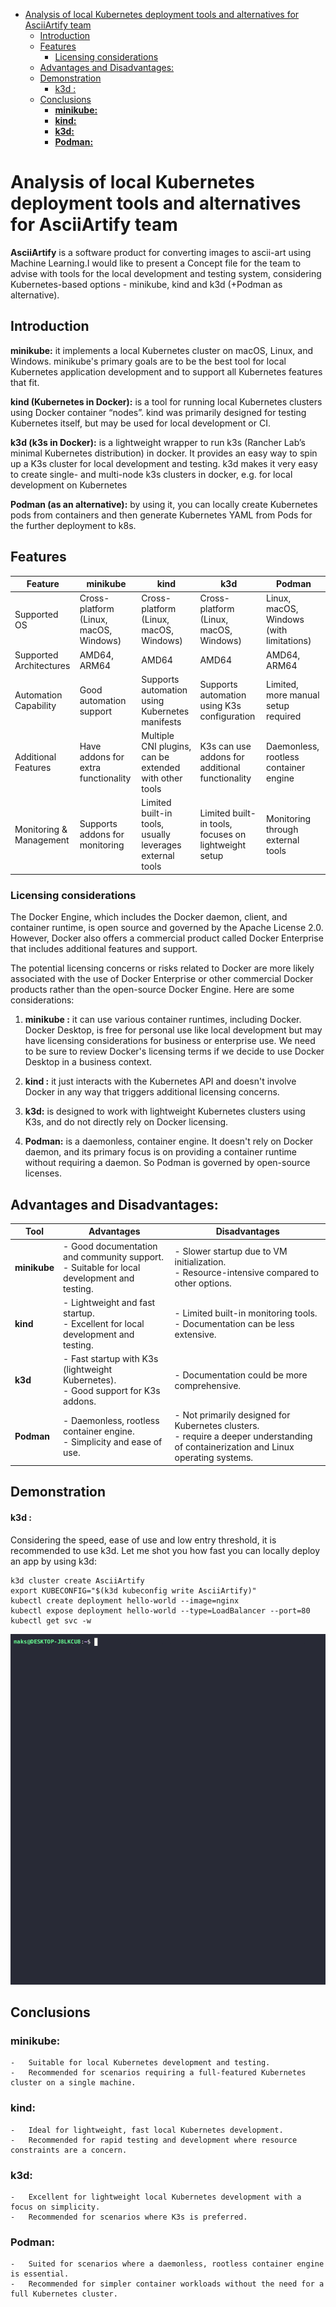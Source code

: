 - [Analysis of local Kubernetes deployment tools and alternatives for AsciiArtify team](#analysis-of-local-kubernetes-deployment-tools-and-alternatives-for-asciiartify-team)
  - [Introduction](#introduction)
  - [Features](#features)
    - [Licensing considerations](#licensing-considerations)
  - [Advantages and Disadvantages:](#advantages-and-disadvantages)
  - [Demonstration](#demonstration)
      - [k3d :](#k3d-)
  - [Conclusions](#conclusions)
    - [**minikube:**](#minikube)
    - [**kind:**](#kind)
    - [**k3d:**](#k3d)
    - [**Podman:**](#podman)

# Analysis of local Kubernetes deployment tools and alternatives for AsciiArtify team

**AsciiArtify** is a software product for converting images to ascii-art using Machine Learning.I would like to present a Concept file for the team to advise with tools for the local development and testing system, considering Kubernetes-based options - minikube, kind and k3d (+Podman as alternative).


## Introduction
**minikube:** it implements a local Kubernetes cluster on macOS, Linux, and Windows. minikube's primary goals are to be the best tool for local Kubernetes application development and to support all Kubernetes features that fit.

**kind (Kubernetes in Docker):** is a tool for running local Kubernetes clusters using Docker container “nodes”. kind was primarily designed for testing Kubernetes itself, but may be used for local development or CI.

**k3d (k3s in Docker):** is a lightweight wrapper to run k3s (Rancher Lab’s minimal Kubernetes distribution) in docker. It provides an easy way to spin up a K3s cluster for local development and testing. k3d makes it very easy to create single- and multi-node k3s clusters in docker, e.g. for local development on Kubernetes

**Podman (as an alternative):** by using it, you can locally create Kubernetes pods from containers and then generate Kubernetes YAML from Pods for the further deployment to k8s. 

## Features

| Feature                 	| minikube                               	| kind                                                     	| k3d                                                  	| Podman                                   	|
|-------------------------	|----------------------------------------	|----------------------------------------------------------	|------------------------------------------------------	|------------------------------------------	|
| Supported OS            	| Cross-platform (Linux, macOS, Windows) 	| Cross-platform (Linux, macOS, Windows)                   	| Cross-platform (Linux, macOS, Windows)               	| Linux, macOS, Windows (with limitations) 	|
| Supported Architectures 	| AMD64, ARM64                           	| AMD64                                                    	| AMD64                                                	| AMD64, ARM64                             	|
| Automation Capability   	| Good automation support                	| Supports automation using Kubernetes manifests           	| Supports automation using K3s configuration          	| Limited, more manual setup required      	|
| Additional Features     	| Have addons for extra functionality         	| Multiple CNI plugins, can be extended with other tools   	| K3s can use addons for additional functionality              	| Daemonless, rootless container engine    	|
| Monitoring & Management 	| Supports addons for monitoring         	| Limited built-in tools, usually leverages external tools 	| Limited built-in tools, focuses on lightweight setup 	| Monitoring through external tools        	|

### Licensing considerations
The Docker Engine, which includes the Docker daemon, client, and container runtime, is open source and governed by the Apache License 2.0. However, Docker also offers a commercial product called Docker Enterprise that includes additional features and support.

The potential licensing concerns or risks related to Docker are more likely associated with the use of Docker Enterprise or other commercial Docker products rather than the open-source Docker Engine. Here are some considerations:
 1.  **minikube :** it can use various container runtimes, including Docker. Docker Desktop, is free for personal use like local development but may have licensing considerations for business or enterprise use. We need to be  sure to review Docker's licensing terms if we decide to use Docker Desktop in a business context.
    
2.  **kind :** it just interacts with the Kubernetes API and doesn't involve Docker in any way that triggers additional licensing concerns.
    
3.  **k3d:** is designed to work with lightweight Kubernetes clusters using K3s, and do not directly rely on Docker licensing.
    
4.  **Podman:** is a daemonless, container engine. It doesn't rely on Docker daemon, and its primary focus is on providing a container runtime without requiring a daemon. So Podman is governed by open-source licenses.

## Advantages and Disadvantages:

| **Tool**      | **Advantages**                                                                                                    | **Disadvantages**                                                                                              |
|---------------|-------------------------------------------------------------------------------------------------------------------|------------------------------------------------------------------------------------------------------------------|
| **minikube**  | - Good documentation and community support.<br/> - Suitable for local development and testing.                                                                      | - Slower startup due to VM initialization.<br/> - Resource-intensive compared to other options.               |
| **kind**      | - Lightweight and fast startup.<br/> - Excellent for local development and testing.                                                                                | - Limited built-in monitoring tools.<br/> - Documentation can be less extensive.                               |
| **k3d**       | - Fast startup with K3s (lightweight Kubernetes).<br/> - Good support for K3s addons.                             | - Documentation could be more comprehensive.            |
| **Podman**    | - Daemonless, rootless container engine.<br/> - Simplicity and ease of use.                                     | - Not primarily designed for Kubernetes clusters. <br/> - require a deeper understanding of containerization and Linux operating systems.                               |


##  Demonstration

#### k3d :
Сonsidering the speed, ease of use and low entry threshold, it is recommended to use k3d. Let me shot you how fast you can locally deploy an app by using k3d:

    k3d cluster create AsciiArtify
    export KUBECONFIG="$(k3d kubeconfig write AsciiArtify)"
    kubectl create deployment hello-world --image=nginx
    kubectl expose deployment hello-world --type=LoadBalancer --port=80
    kubectl get svc -w


  ![](img/623914.gif)

## Conclusions

###   **minikube:**
    
    -   Suitable for local Kubernetes development and testing.
    -   Recommended for scenarios requiring a full-featured Kubernetes cluster on a single machine.

###   **kind:**
    
    -   Ideal for lightweight, fast local Kubernetes development.
    -   Recommended for rapid testing and development where resource constraints are a concern.

###   **k3d:**
    
    -   Excellent for lightweight local Kubernetes development with a focus on simplicity.
    -   Recommended for scenarios where K3s is preferred.

###   **Podman:**
    
    -   Suited for scenarios where a daemonless, rootless container engine is essential.
    -   Recommended for simpler container workloads without the need for a full Kubernetes cluster.

